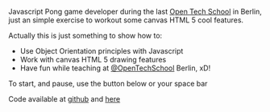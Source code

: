  <p>Javascript Pong game developer during the last <a href="http://js.opentechschool.org/">Open Tech School</a> in Berlin, just an simple 
        exercise to workout some canvas HTML 5 cool features.</p>
        <p>Actually this is just something to show how to:
          <ul>
            <li>Use Object Orientation principles with Javascript</li>
            <li>Work with canvas HTML 5 drawing features</li>
            <li>Have fun while teaching at <a href="https://twitter.com/OpenTechSchool">@OpenTechSchool</a> Berlin, xD!</li>
          </ul>
          </p>
          <p>To start, and pause, use the button below or your space bar</p>
          <p>Code available at <a href="https://github.com/purbon/pongjs">github</a> and <a href="js/game.js">here</a></p>
      </div>


